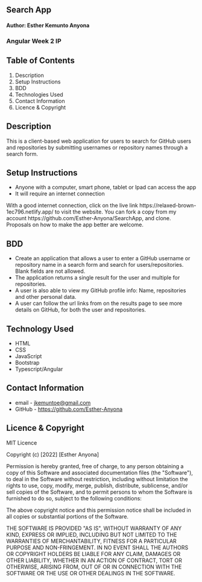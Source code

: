 ## Search App

#### Author: Esther Kemunto Anyona

### Angular Week 2 IP


<!-- ![Landing-page](src/assets/home github.png) -->

## Table of Contents
1. Description
1. Setup Instructions
1. BDD
1. Technologies Used
1. Contact Information
1. Licence & Copyright


## Description

<p>This is a client-based web application for users to search for GitHub users and repositories by submitting usernames or repository names through a search form.</p>


## Setup Instructions

* Anyone with a computer, smart phone, tablet or Ipad can access the app
* It will require an internet connection 
<p>With a good internet connection, click on the live link https://relaxed-brown-1ec796.netlify.app/
 to visit the website. You can fork a copy from my account https://github.com/Esther-Anyona/SearchApp, and clone. Proposals on how to make the app better are welcome.</p>


## BDD

- Create an application that allows a user to enter a GitHub username or repository name in a search form and search for users/repositories. Blank fields are not allowed.
- The application returns a single result for the user and multiple for repositories.
- A user is also able to view my GitHub profile info: Name, repositories and other personal data.
- A user can follow the url links from on the results page to see more details on GitHub, for both the user and repositories. 


## Technology Used

* HTML 
* CSS  
* JavaScript 
* Bootstrap 
* Typescript/Angular


## Contact Information

* email - jkemuntoe@gmail.com
* GitHub - https://github.com/Esther-Anyona


## Licence & Copyright

MIT Licence

Copyright (c) [2022] [Esther Anyona]

<p>Permission is hereby granted, free of charge, to any person obtaining a copy of this Software and associated documentation files (the "Software"), to deal in the Software without restriction, including without limitation the rights to use, copy, modify, merge, publish, distribute, sublicense, and/or sell copies of the Software, and to permit persons to whom the Software is furnished to do so, subject to the following conditions:

The above copyright notice and this permission notice shall be included in all copies or substantial portions of the Software.

THE SOFTWARE IS PROVIDED "AS IS", WITHOUT WARRANTY OF ANY KIND, EXPRESS OR IMPLIED, INCLUDING BUT NOT LIMITED TO THE WARRANTIES OF MERCHANTABILITY, FITNESS FOR A PARTICULAR PURPOSE AND NON-FRINGEMENT. IN NO EVENT SHALL THE AUTHORS OR COPYRIGHT HOLDERS BE LIABLE FOR ANY CLAIM, DAMAGES OR OTHER LIABILITY, WHETHER IN AN ACTION OF CONTRACT, TORT OR OTHERWISE, ARISING FROM, OUT OF OR IN CONNECTION WITH THE SOFTWARE OR THE USE OR OTHER DEALINGS IN THE SOFTWARE.</p>